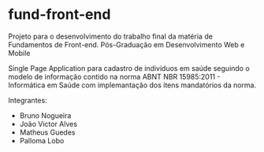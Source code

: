 # fund-front-end
Projeto para o desenvolvimento do trabalho final da matéria de Fundamentos de Front-end. Pós-Graduação em Desenvolvimento Web e Mobile

Single Page Application para cadastro de indivíduos em saúde seguindo o modelo de informação contido na norma ABNT NBR 15985:2011 - Informática em Saúde
com implemantação dos itens mandatórios da norma.


Integrantes:
- Bruno Nogueira
- João Victor Alves
- Matheus Guedes
- Palloma Lobo
